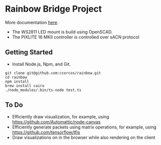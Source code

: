 # Rainbow Bridge Project

More documentation [here](https://www.notion.so/rainbowbridge/Team-Home-c0645d0a42684d2290b79d886ea4c0c2).

- The WS2811 LED mount is build using OpenSCAD.
- The PIXLITE 16 MKII controller is controlled over sACN protocol

## Getting Started

- Install Node.js, Npm, and Git.

```
git clone git@github.com:ccorcos/rainbow.git
cd rainbow
npm install
brew install cairo
./node_modules/.bin/ts-node test.ts
```

## To Do

- Efficiently draw visualization, for example, using https://github.com/Automattic/node-canvas
- Efficiently generate packets using matrix operations, for example, using https://github.com/tensorflow/tfjs
- Draw visualizations on in the browser while also rendering on the client